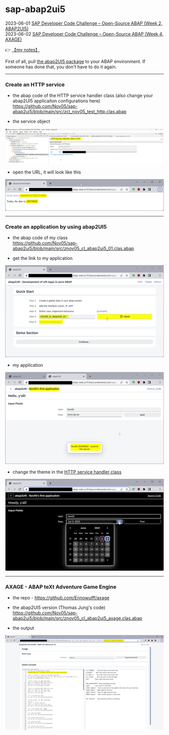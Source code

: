 # sap-abap2ui5  

2023-06-01 [SAP Developer Code Challenge – Open-Source ABAP (Week 2, ABAP2UI5)](https://groups.community.sap.com/t5/application-development/sap-developer-code-challenge-open-source-abap-week-2/m-p/260727#M1372)   
2023-06-02 [SAP Developer Code Challenge – Open-Source ABAP (Week 4, AXAGE)](https://groups.community.sap.com/t5/application-development/sap-developer-code-challenge-open-source-abap-week-4/td-p/263470)  
 

👉 [【my notes】](https://docs.google.com/document/d/13tiPco-_IDn_uZSP94QdgXN9lTABFTn2QKjVw_yqZKM)

First of all, pull [the abap2UI5 package](https://github.com/oblomov-dev/abap2UI5) to your ABAP environment. 
If someone has done that, you don't have to do it again.  

---

### Create an HTTP service  

* the abap code of the HTTP service handler class (also change your abap2UI5 applicaiton configurations here)   
https://github.com/Nov05/sap-abap2ui5/blob/main/src/zcl_nov05_test_http.clas.abap  

* the service object  
<img src="https://raw.githubusercontent.com/Nov05/pictures/master/sap-abap2ui5/2023-06-01%2019_18_48-NVIDIA%20GeForce%20Overlay.jpg">  

* open the URL, it will look like this  
<img src="https://raw.githubusercontent.com/Nov05/pictures/master/sap-abap2ui5/2023-06-01%2019_23_34-General%20Information.jpg">   

---

### Create an application by using abap2UI5  

* the abap code of my class  
https://github.com/Nov05/sap-abap2ui5/blob/main/src/znov05_cl_abap2ui5_01.clas.abap  

* get the link to my application  
<img src="https://raw.githubusercontent.com/Nov05/pictures/master/sap-abap2ui5/2023-06-01%2021_54_54-abap2UI5.jpg">  

* my application  
<img src="https://github.com/Nov05/pictures/blob/master/sap-abap2ui5/2023-06-01%2022_00_02-abap2UI5.jpg?raw=true">

* change the theme in the [HTTP service handler class](https://github.com/Nov05/sap-abap2ui5/blob/main/src/zcl_nov05_test_http.clas.abap)   
<img src="https://github.com/Nov05/pictures/blob/master/sap-abap2ui5/2023-06-02%2023_06_57-abap2UI5.jpg?raw=true">  

---

### AXAGE - ABAP teXt Adventure Game Engine 

* the repo - https://github.com/Ennowulff/axage

* the abap2UI5 version (Thomas Jung's code)    
https://github.com/Nov05/sap-abap2ui5/blob/main/src/znov05_cl_abap2ui5_axage.clas.abap  

* the output  
<img src="https://github.com/Nov05/pictures/blob/master/sap-abap2ui5/2023-06-02%2012_08_31-abap2UI5.jpg?raw=true">  
